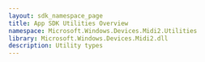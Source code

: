 ```yaml
---
layout: sdk_namespace_page
title: App SDK Utilities Overview
namespace: Microsoft.Windows.Devices.Midi2.Utilities
library: Microsoft.Windows.Devices.Midi2.dll
description: Utility types
---
```




